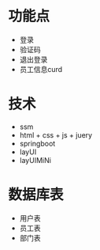 # 功能点
 - 登录
 - 验证码
 - 退出登录
 - 员工信息curd

# 技术
 - ssm
 - html + css + js + juery
 - springboot
 - layUI
 - layUIMiNi

# 数据库表
 - 用户表
 - 员工表
 - 部门表

